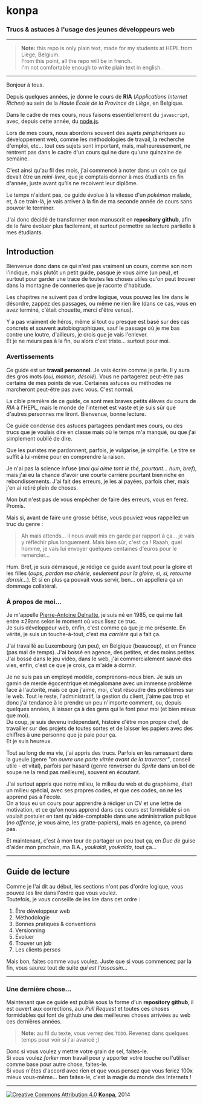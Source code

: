 # konpa

### Trucs &amp; astuces à l'usage des jeunes développeurs web

* * *

> **Note:** this repo is only plain text, made for my students at HEPL from Liège, Belgium.  
> From this point, all the repo will be in french.  
> I'm not comfortable enough to write plain text in english.

* * *

Bonjour à tous.

Depuis quelques années, je donne le cours de **RIA** (*Applications Internet Riches*) au sein de la *Haute École de la Province de Liège*, en Belgique.

Dans le cadre de mes cours, nous faisons essentiellement du `javascript`, avec, depuis cette année, du [node.js](http://github.com/leny/ecto).

Lors de mes cours, nous abordons souvent des *sujets périphériques* au développement web, comme les méthodologies de travail, la recherche d'emploi, etc... tout ces sujets sont important, mais, malheureusement, ne rentrent pas dans le cadre d'un cours qui ne dure qu'une quinzaine de semaine.

C'est ainsi qu'au fil des mois, j'ai commencé à noter dans un coin ce qui devait être un *mini-livre*, que je comptais donner à mes étudiants en fin d'année, juste avant qu'ils ne recoivent leur diplôme.

Le temps n'aidant pas, ce guide évolue à la vitesse d'un *pokémon* malade, et, à ce train-là, je vais arriver à la fin de ma seconde année de cours sans pouvoir le terminer.

J'ai donc décidé de transformer mon manuscrit en **repository github**, afin de le faire évoluer plus facilement, et surtout permettre sa lecture partielle à mes étudiants.

## Introduction

Bienvenue donc dans ce qui n'est pas vraiment un cours, comme son nom l'indique, mais plutôt un petit guide, pasque je vous aime (un peu), et surtout pour garder une trace de toutes les choses utiles qu'on peut trouver dans la montagne de conneries que je raconte d'habitude.

Les chapitres ne suivent pas d'ordre logique, vous pouvez les lire dans le désordre, zappez des passages, ou même ne rien lire (dans ce cas, vous en avez terminé, c'était chouette, merci d'être venus).

Y a pas vraiment de héros, même si tout ou presque est basé sur des cas concrets et souvent autobiographiques, sauf le passage où je me bas contre une loutre, d'ailleurs, je crois que je vais l'enlever.  
Et je ne meurs pas à la fin, ou alors c'est triste… surtout pour moi.

### Avertissements

Ce guide est un **travail personnel**. Je vais écrire comme je parle. Il y aura des gros mots (*oui, maman, désolé*). Vous ne partagerez peut-être pas certains de mes points de vue. Certaines astuces ou méthodes ne marcheront peut-être pas avec vous. C'est normal.

La cible première de ce guide, ce sont mes braves petits élèves du cours de *RIA* à l'HEPL, mais le monde de l'internet est vaste et je suis sûr que d'autres personnes me liront. Bienvenue, bonne lecture.  

Ce guide condense des astuces partagées pendant mes cours, ou des trucs que je voulais dire en classe mais où le temps m'a manqué, ou que j'ai simplement oublié de dire.

Que les puristes me pardonnent, parfois, je vulgarise, je simplifie. Le titre se suffit à lui-même pour en comprendre la raison.

Je n'ai pas la science infuse (*moi qui aime tant le thé, pourtant… hum, bref*), mais j'ai eu la chance d'avoir une courte carrière pourtant bien riche en rebondissements. J'ai fait des erreurs, je les ai payées, parfois cher, mais j'en ai retiré plein de choses.

Mon but n'est pas de vous empêcher de faire des erreurs, vous en ferez. Promis.

Mais si, avant de faire une grosse bêtise, vous pouviez vous rappellez un truc du genre :

> Ah mais attends… il nous avait mis en garde par rapport à ça… je vais y réfléchir plus longuement.
> Mais bien sûr, c'est ça ! Raaah, quel homme, je vais lui envoyer quelques centaines d'euros pour le remercier…

Hum. Bref, je suis démasqué, je rédige ce guide avant tout pour la gloire et les filles (*oups, pardon ma chérie, seulement pour la gloire, si, si, retourne dormir…*). Et si en plus ça pouvait vous servir, ben… on appellera ça un dommage collatéral.

### À propos de moi…

Je m'appelle [Pierre-Antoine Delnatte](http://leny.me), je suis né en 1985, ce qui me fait entre ±29ans selon le moment où vous lisez ce truc.  
Je suis développeur web, enfin, c'est comme ça que je me présente. En vérité, je suis un touche-à-tout, c'est ma *carrière* qui a fait ça.

J'ai travaillé au Luxembourg (un peu), en Belgique (beaucoup), et en France (pas mal de temps). J'ai bossé en agence, des petites, et des moins petites. J'ai bossé dans le jeu vidéo, dans le web, j'ai commercialement sauvé des vies, enfin, c'est ce que je crois, ça m'aide à dormir. 

Je ne suis pas un employé modèle, comprenons-nous bien. Je suis un gamin de merde égocentrique et mégalomane avec un immense problème face à l'autorité, mais ce que j'aime, moi, c'est résoudre des problèmes sur le web. Tout le reste, l'administratif, la gestion du client, j'aime pas trop et donc j'ai tendance à le prendre un peu n'importe comment, ou, depuis quelques années, à laisser ça à des gens qui le font pour moi (et bien mieux que moi).  
Du coup, je suis devenu indépendant, histoire d'être mon propre chef, de travailler sur des projets de toutes sortes et de laisser les papiers avec des chiffres à une personne que je paie pour ça.  
Et je suis heureux.

Tout au long de ma vie, j'ai appris des trucs. Parfois en les ramassant dans la gueule (genre *"on ouvre une porte vitrée avant de la traverser"*, conseil utile - et vital), parfois par hasard (genre renverser du *Sprite* dans un bol de soupe ne la rend pas meilleure), souvent en écoutant.

J'ai surtout appris que notre milieu, le milieu du web et du graphisme, était un milieu spécial, avec ses propres codes, et que ces codes, on ne les apprend pas à l'école.  
On a tous eu un cours pour apprendre à rédiger un CV et une lettre de motivation, et ce qu'on nous apprend dans ces cours est formidable si on voulait postuler en tant qu'aide-comptable dans une administration publique (*no offense*, je vous aime, les gratte-papiers), mais en agence, ça prend pas.

Et maintenant, c'est à mon tour de partager un peu tout ça,
en *Duc de* guise d'aider mon prochain, ma B.A., *youkaïdi*, *youkaïda*, tout ça…

* * *

## Guide de lecture

Comme je l'ai dit au début, les sections n'ont pas d'ordre logique, vous pouvez les lire dans l'ordre que vous voulez.  
Toutefois, je vous conseille de les lire dans cet ordre : 

1. Être développeur web
2. Méthodologie
3. Bonnes pratiques & conventions
4. Versionning
5. Évoluer
6. Trouver un job
7. Les clients persos

Mais bon, faites comme vous voulez. Juste que si vous commencez par la fin, vous saurez tout de suite *qui est l'assassin*...


* * *

### Une dernière chose...

Maintenant que ce guide est publié sous la forme d'un **repository github**, il est ouvert aux corrections, aux *Pull Request* et toutes ces choses formidables qui font de github une des meilleures choses arrivées au web ces dernières années.

> **Note:** au fil du texte, vous verrez des `TODO`. Revenez dans quelques temps pour voir si j'ai avancé ;)

Donc si vous voulez y mettre votre grain de sel, faites-le.  
Si vous voulez *forker* mon travail pour y apporter votre touche ou l'utiliser comme base pour autre chose, faites-le.  
Si vous n'êtes d'accord avec rien et que vous pensez que vous feriez 100x mieux vous-même… ben faites-le, c'est la magie du monde des Internets !

* * *

[![Creative Commons Attribution 4.0](http://mirrors.creativecommons.org/presskit/buttons/80x15/svg/by.svg)](http://creativecommons.org/licenses/by/4.0/) [**Konpa**](https://github.com/leny/konpa), 2014

